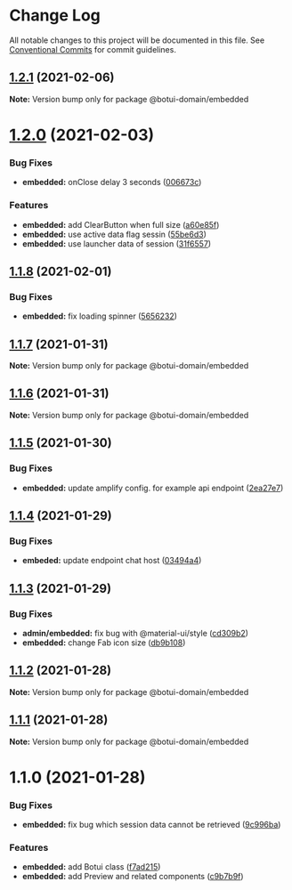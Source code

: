 # Change Log

All notable changes to this project will be documented in this file.
See [Conventional Commits](https://conventionalcommits.org) for commit guidelines.

## [1.2.1](https://github.com/aiji42/botui-child-next/compare/@botui-domain/embedded@1.2.0...@botui-domain/embedded@1.2.1) (2021-02-06)

**Note:** Version bump only for package @botui-domain/embedded





# [1.2.0](https://github.com/aiji42/botui-child-next/compare/@botui-domain/embedded@1.1.8...@botui-domain/embedded@1.2.0) (2021-02-03)


### Bug Fixes

* **embedded:** onClose delay 3 seconds ([006673c](https://github.com/aiji42/botui-child-next/commit/006673c5ef614321108d4038ee210eadf20d5759))


### Features

* **embedded:** add ClearButton when full size ([a60e85f](https://github.com/aiji42/botui-child-next/commit/a60e85f9574801e6edd3a81dba28befe2f006771))
* **embedded:** use active data flag sessin ([55be6d3](https://github.com/aiji42/botui-child-next/commit/55be6d36ca870ad0cdb64508738dbaede42fe038))
* **embedded:** use launcher data of session ([31f6557](https://github.com/aiji42/botui-child-next/commit/31f655703b4fd523d605cba6b9e220638c9f7f96))





## [1.1.8](https://github.com/aiji42/botui-child-next/compare/@botui-domain/embedded@1.1.7...@botui-domain/embedded@1.1.8) (2021-02-01)


### Bug Fixes

* **embedded:** fix loading spinner ([5656232](https://github.com/aiji42/botui-child-next/commit/56562323ac04b7db1a004c51339e4905b3a41d30))





## [1.1.7](https://github.com/aiji42/botui-child-next/compare/@botui-domain/embedded@1.1.6...@botui-domain/embedded@1.1.7) (2021-01-31)

**Note:** Version bump only for package @botui-domain/embedded





## [1.1.6](https://github.com/aiji42/botui-child-next/compare/@botui-domain/embedded@1.1.5...@botui-domain/embedded@1.1.6) (2021-01-31)

**Note:** Version bump only for package @botui-domain/embedded





## [1.1.5](https://github.com/aiji42/botui-child-next/compare/@botui-domain/embedded@1.1.4...@botui-domain/embedded@1.1.5) (2021-01-30)


### Bug Fixes

* **embedded:** update amplify config. for example api endpoint ([2ea27e7](https://github.com/aiji42/botui-child-next/commit/2ea27e7848ea66ec167678d57ef1961e0f408b89))





## [1.1.4](https://github.com/aiji42/botui-child-next/compare/@botui-domain/embedded@1.1.3...@botui-domain/embedded@1.1.4) (2021-01-29)


### Bug Fixes

* **embeded:** update endpoint chat host ([03494a4](https://github.com/aiji42/botui-child-next/commit/03494a4ce5c81f066a11ef273afaddb8d3f518ea))





## [1.1.3](https://github.com/aiji42/botui-child-next/compare/@botui-domain/embedded@1.1.2...@botui-domain/embedded@1.1.3) (2021-01-29)


### Bug Fixes

* **admin/embedded:** fix bug with @material-ui/style ([cd309b2](https://github.com/aiji42/botui-child-next/commit/cd309b2ad04bd0859494f7eb729c6e825692582e))
* **embedded:** change Fab icon size ([db9b108](https://github.com/aiji42/botui-child-next/commit/db9b10813740c1011304ebf7a6ab7ef7410ded60))





## [1.1.2](https://github.com/aiji42/botui-child-next/compare/@botui-domain/embedded@1.1.1...@botui-domain/embedded@1.1.2) (2021-01-28)

**Note:** Version bump only for package @botui-domain/embedded





## [1.1.1](https://github.com/aiji42/botui-child-next/compare/@botui-domain/embedded@1.1.0...@botui-domain/embedded@1.1.1) (2021-01-28)

**Note:** Version bump only for package @botui-domain/embedded





# 1.1.0 (2021-01-28)


### Bug Fixes

* **embedded:** fix bug which session data cannot be retrieved ([9c996ba](https://github.com/aiji42/botui-child-next/commit/9c996bafe3826327031cf4f6195adcb9bcfdb043))


### Features

* **embedded:** add Botui class ([f7ad215](https://github.com/aiji42/botui-child-next/commit/f7ad215abd45041b1cc9a8db9b71f70c07c743c9))
* **embedded:** add Preview and related components ([c9b7b9f](https://github.com/aiji42/botui-child-next/commit/c9b7b9fc52d43e48e194b0faadac919fd287f51d))
